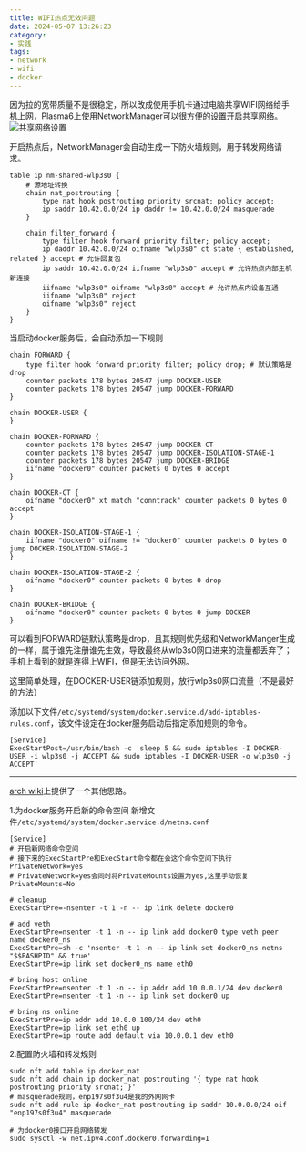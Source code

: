```yaml
---
title: WIFI热点无效问题
date: 2024-05-07 13:26:23
category:
- 实践
tags: 
- network
- wifi
- docker
---
```

因为拉的宽带质量不是很稳定，所以改成使用手机卡通过电脑共享WIFI网络给手机上网，Plasma6上使用NetworkManager可以很方便的设置开启共享网络。
![共享网络设置](/images/202405/hotspot设置.png)

开启热点后，NetworkManager会自动生成一下防火墙规则，用于转发网络请求。
```shell
table ip nm-shared-wlp3s0 {
    # 源地址转换
	chain nat_postrouting {
		type nat hook postrouting priority srcnat; policy accept;
		ip saddr 10.42.0.0/24 ip daddr != 10.42.0.0/24 masquerade
	}

	chain filter_forward {
		type filter hook forward priority filter; policy accept;
		ip daddr 10.42.0.0/24 oifname "wlp3s0" ct state { established, related } accept # 允许回复包
		ip saddr 10.42.0.0/24 iifname "wlp3s0" accept # 允许热点内部主机新连接
		iifname "wlp3s0" oifname "wlp3s0" accept # 允许热点内设备互通
		iifname "wlp3s0" reject
		oifname "wlp3s0" reject
	}
}
```

当启动docker服务后，会自动添加一下规则
```shell
chain FORWARD {
	type filter hook forward priority filter; policy drop; # 默认策略是drop
	counter packets 178 bytes 20547 jump DOCKER-USER
	counter packets 178 bytes 20547 jump DOCKER-FORWARD
}

chain DOCKER-USER {
}

chain DOCKER-FORWARD {
	counter packets 178 bytes 20547 jump DOCKER-CT
	counter packets 178 bytes 20547 jump DOCKER-ISOLATION-STAGE-1
	counter packets 178 bytes 20547 jump DOCKER-BRIDGE
	iifname "docker0" counter packets 0 bytes 0 accept
}

chain DOCKER-CT {
	oifname "docker0" xt match "conntrack" counter packets 0 bytes 0 accept
}

chain DOCKER-ISOLATION-STAGE-1 {
	iifname "docker0" oifname != "docker0" counter packets 0 bytes 0 jump DOCKER-ISOLATION-STAGE-2
}

chain DOCKER-ISOLATION-STAGE-2 {
	oifname "docker0" counter packets 0 bytes 0 drop
}

chain DOCKER-BRIDGE {
	oifname "docker0" counter packets 0 bytes 0 jump DOCKER
}
```
可以看到FORWARD链默认策略是drop，且其规则优先级和NetworkManger生成的一样，属于谁先注册谁先生效，导致最终从wlp3s0网口进来的流量都丢弃了；手机上看到的就是连得上WIFI，但是无法访问外网。

这里简单处理，在DOCKER-USER链添加规则，放行wlp3s0网口流量（不是最好的方法）

添加以下文件`/etc/systemd/system/docker.service.d/add-iptables-rules.conf`，该文件设定在docker服务启动后指定添加规则的命令。
```shell
[Service]
ExecStartPost=/usr/bin/bash -c 'sleep 5 && sudo iptables -I DOCKER-USER -i wlp3s0 -j ACCEPT && sudo iptables -I DOCKER-USER -o wlp3s0 -j ACCEPT'
```

--------------------
[arch wiki](https://wiki.archlinuxcn.org/wiki/Nftables#%E4%B8%8E_Docker_%E4%B8%80%E8%B5%B7%E5%B7%A5%E4%BD%9C)上提供了一个其他思路。


1.为docker服务开启新的命令空间
新增文件`/etc/systemd/system/docker.service.d/netns.conf`
```shell
[Service]
# 开启新网络命令空间
# 接下来的ExecStartPre和ExecStart命令都在会这个命令空间下执行
PrivateNetwork=yes
# PrivateNetwork=yes会同时将PrivateMounts设置为yes,这里手动恢复
PrivateMounts=No

# cleanup
ExecStartPre=-nsenter -t 1 -n -- ip link delete docker0

# add veth
ExecStartPre=nsenter -t 1 -n -- ip link add docker0 type veth peer name docker0_ns
ExecStartPre=sh -c 'nsenter -t 1 -n -- ip link set docker0_ns netns "$$BASHPID" && true'
ExecStartPre=ip link set docker0_ns name eth0

# bring host online
ExecStartPre=nsenter -t 1 -n -- ip addr add 10.0.0.1/24 dev docker0
ExecStartPre=nsenter -t 1 -n -- ip link set docker0 up

# bring ns online
ExecStartPre=ip addr add 10.0.0.100/24 dev eth0
ExecStartPre=ip link set eth0 up
ExecStartPre=ip route add default via 10.0.0.1 dev eth0
```

2.配置防火墙和转发规则
```shell
sudo nft add table ip docker_nat
sudo nft add chain ip docker_nat postrouting '{ type nat hook postrouting priority srcnat; }'
# masquerade规则，enp197s0f3u4是我的外网网卡
sudo nft add rule ip docker_nat postrouting ip saddr 10.0.0.0/24 oif "enp197s0f3u4" masquerade

# 为docker0接口开启网络转发
sudo sysctl -w net.ipv4.conf.docker0.forwarding=1
```

